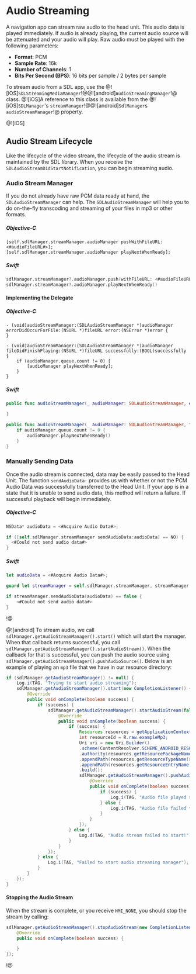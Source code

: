 # Audio Streaming
A navigation app can stream raw audio to the head unit. This audio data is played immediately. If audio is already playing, the current audio source will be attenuated and your audio will play. Raw audio must be played with the following parameters:

* **Format**: PCM
* **Sample Rate**: 16k
* **Number of Channels**: 1
* **Bits Per Second (BPS)**: 16 bits per sample / 2 bytes per sample

To stream audio from a SDL app, use the @![iOS]`SDLStreamingMediaManager`!@@![android]`AudioStreamingManager`!@ class. @![iOS]A reference to this class is available from the @![iOS]`SDLManager`'s `streamManager`!@@![android]`SdlManager`s `audioStreamManager`!@ property.

@![iOS]
## Audio Stream Lifecycle
Like the lifecycle of the video stream, the lifecycle of the audio stream is maintained by the SDL library. When you receive the `SDLAudioStreamDidStartNotification`, you can begin streaming audio.

### Audio Stream Manager
If you do not already have raw PCM data ready at hand, the `SDLAudioStreamManager` can help. The `SDLAudioStreamManager` will help you to do on-the-fly transcoding and streaming of your files in mp3 or other formats.

##### Objective-C
```objc
[self.sdlManager.streamManager.audioManager pushWithFileURL:<#audioFileURL#>];
[self.sdlManager.streamManager.audioManager playNextWhenReady];
```

##### Swift
```swift
sdlManager.streamManager?.audioManager.push(withFileURL: <#audioFileURL#>)
sdlManager.streamManager?.audioManager.playNextWhenReady()
```

#### Implementing the Delegate

##### Objective-C
```objc
- (void)audioStreamManager:(SDLAudioStreamManager *)audioManager errorDidOccurForFile:(NSURL *)fileURL error:(NSError *)error {
}

- (void)audioStreamManager:(SDLAudioStreamManager *)audioManager fileDidFinishPlaying:(NSURL *)fileURL successfully:(BOOL)successfully {
    if (audioManager.queue.count != 0) {
        [audioManager playNextWhenReady];
    }
}
```

##### Swift
```swift
public func audioStreamManager(_ audioManager: SDLAudioStreamManager, errorDidOccurForFile fileURL: URL, error: Error) {

}

public func audioStreamManager(_ audioManager: SDLAudioStreamManager, fileDidFinishPlaying fileURL: URL, successfully: Bool) {
    if audioManager.queue.count != 0 {
        audioManager.playNextWhenReady()
    }
}
```

### Manually Sending Data
Once the audio stream is connected, data may be easily passed to the Head Unit. The function `sendAudioData:` provides us with whether or not the PCM Audio Data was successfully transferred to the Head Unit. If your app is in a state that it is unable to send audio data, this method will return a failure. If successful playback will begin immediately.

##### Objective-C
```objective-c
NSData* audioData = <#Acquire Audio Data#>;

if ([self.sdlManager.streamManager sendAudioData:audioData] == NO) {
  <#Could not send audio data#>
}
```

##### Swift
```swift
let audioData = <#Acquire Audio Data#>;

guard let streamManager = self.sdlManager.streamManager, streamManager.isAudioConnected else { return }

if streamManager.sendAudioData(audioData) == false {
    <#Could not send audio data#>
}
```
!@

@![android]
To stream audio, we call `sdlManager.getAudioStreamManager().start()` which will start the manager. When that callback returns successful, you call `sdlManager.getAudioStreamManager().startAudioStream()`. When the callback for that is successful, you can push the audio source using `sdlManager.getAudioStreamManager().pushAudioSource()`. Below is an example of playing an `mp3` file that we have in our resource directory:

```java
if (sdlManager.getAudioStreamManager() != null) {
    Log.i(TAG, "Trying to start audio streaming");
    sdlManager.getAudioStreamManager().start(new CompletionListener() {
        @Override
        public void onComplete(boolean success) {
            if (success) {
                sdlManager.getAudioStreamManager().startAudioStream(false, new CompletionListener() {
                    @Override
                    public void onComplete(boolean success) {
                        if (success) {
                            Resources resources = getApplicationContext().getResources();
                            int resourceId = R.raw.exampleMp3;
                            Uri uri = new Uri.Builder()
                            .scheme(ContentResolver.SCHEME_ANDROID_RESOURCE)
                            .authority(resources.getResourcePackageName(resourceId))
                            .appendPath(resources.getResourceTypeName(resourceId))
                            .appendPath(resources.getResourceEntryName(resourceId))
                            .build();
                            sdlManager.getAudioStreamManager().pushAudioSource(uri, new CompletionListener() {
                                @Override
                                public void onComplete(boolean success) {
                                    if (success) {
                                        Log.i(TAG, "Audio file played successfully!");
                                    } else {
                                        Log.i(TAG, "Audio file failed to play!");
                                    }
                                }
                            });
                        } else {
                            Log.d(TAG, "Audio stream failed to start!");
                        }
                    }
                });
            } else {
                Log.i(TAG, "Failed to start audio streaming manager");
            }
        }
    });
}
```

#### Stopping the Audio Stream
When the stream is complete, or you receive `HMI_NONE`, you should stop the stream by calling:

```java
sdlManager.getAudioStreamManager().stopAudioStream(new CompletionListener() {
    @Override
    public void onComplete(boolean success) {

    }
});
```
!@
